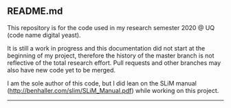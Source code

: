 ## README.md

This repository is for the code used in my research semester 2020 @ UQ (code name digital yeast). 

It is still a work in progress and this documentation did not start at the beginning of my project, therefore the history of the master branch is not reflective of the total research effort. Pull requests and other branches may also have new code yet to be merged. 

I am the sole author of this code, but I did lean on the SLiM manual (http://benhaller.com/slim/SLiM_Manual.pdf) while working on this project. 

-----------------------------------------------------------------------------------------------------------------------------------
